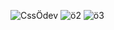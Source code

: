 
![CssÖdev](https://github.com/YnsyFrkn/Css-Odev-1/assets/122090059/4642e562-c04a-488f-a402-b8b99241a991)
![ö2](https://github.com/YnsyFrkn/Css-Odev-1/assets/122090059/96aa2e71-6d50-4319-b073-fdd928a6cf9c)
![ö3](https://github.com/YnsyFrkn/Css-Odev-1/assets/122090059/77af7891-0870-42be-ba22-93dce7ad081b)
